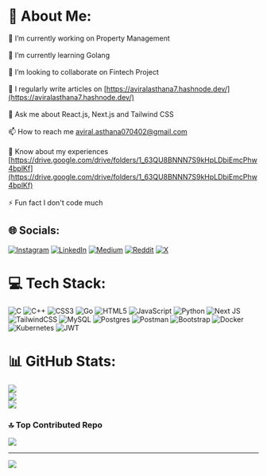 # 💫 About Me:
🔭 I’m currently working on Property Management<br><br>🌱 I’m currently learning Golang<br><br>👯 I’m looking to collaborate on Fintech Project<br><br>📝 I regularly write articles on [https://aviralasthana7.hashnode.dev/](https://aviralasthana7.hashnode.dev/)<br><br>💬 Ask me about React.js, Next.js and Tailwind CSS<br><br>📫 How to reach me aviral.asthana070402@gmail.com<br><br>📄 Know about my experiences [https://drive.google.com/drive/folders/1_63QU8BNNN7S9kHpLDbiEmcPhw4bplKf](https://drive.google.com/drive/folders/1_63QU8BNNN7S9kHpLDbiEmcPhw4bplKf)<br><br>⚡ Fun fact I don't code much


## 🌐 Socials:
[![Instagram](https://img.shields.io/badge/Instagram-%23E4405F.svg?logo=Instagram&logoColor=white)](https://instagram.com/i_m_asthana_avi) [![LinkedIn](https://img.shields.io/badge/LinkedIn-%230077B5.svg?logo=linkedin&logoColor=white)](https://linkedin.com/in/https://www.linkedin.com/in/aviral-asthana-02b70824b) [![Medium](https://img.shields.io/badge/Medium-12100E?logo=medium&logoColor=white)](https://medium.com/@@aviral.asthana0704) [![Reddit](https://img.shields.io/badge/Reddit-%23FF4500.svg?logo=Reddit&logoColor=white)](https://reddit.com/user/Cool_Relation2289) [![X](https://img.shields.io/badge/X-black.svg?logo=X&logoColor=white)](https://x.com/AviralAsthana10) 

# 💻 Tech Stack:
![C](https://img.shields.io/badge/c-%2300599C.svg?style=for-the-badge&logo=c&logoColor=white) ![C++](https://img.shields.io/badge/c++-%2300599C.svg?style=for-the-badge&logo=c%2B%2B&logoColor=white) ![CSS3](https://img.shields.io/badge/css3-%231572B6.svg?style=for-the-badge&logo=css3&logoColor=white) ![Go](https://img.shields.io/badge/go-%2300ADD8.svg?style=for-the-badge&logo=go&logoColor=white) ![HTML5](https://img.shields.io/badge/html5-%23E34F26.svg?style=for-the-badge&logo=html5&logoColor=white) ![JavaScript](https://img.shields.io/badge/javascript-%23323330.svg?style=for-the-badge&logo=javascript&logoColor=%23F7DF1E) ![Python](https://img.shields.io/badge/python-3670A0?style=for-the-badge&logo=python&logoColor=ffdd54) ![Next JS](https://img.shields.io/badge/Next-black?style=for-the-badge&logo=next.js&logoColor=white) ![TailwindCSS](https://img.shields.io/badge/tailwindcss-%2338B2AC.svg?style=for-the-badge&logo=tailwind-css&logoColor=white) ![MySQL](https://img.shields.io/badge/mysql-4479A1.svg?style=for-the-badge&logo=mysql&logoColor=white) ![Postgres](https://img.shields.io/badge/postgres-%23316192.svg?style=for-the-badge&logo=postgresql&logoColor=white) ![Postman](https://img.shields.io/badge/Postman-FF6C37?style=for-the-badge&logo=postman&logoColor=white) ![Bootstrap](https://img.shields.io/badge/bootstrap-%238511FA.svg?style=for-the-badge&logo=bootstrap&logoColor=white) ![Docker](https://img.shields.io/badge/docker-%230db7ed.svg?style=for-the-badge&logo=docker&logoColor=white) ![Kubernetes](https://img.shields.io/badge/kubernetes-%23326ce5.svg?style=for-the-badge&logo=kubernetes&logoColor=white) ![JWT](https://img.shields.io/badge/JWT-black?style=for-the-badge&logo=JSON%20web%20tokens)
# 📊 GitHub Stats:
![](https://github-readme-stats.vercel.app/api?username=Aviral0702&theme=merko&hide_border=false&include_all_commits=true&count_private=true)<br/>
![](https://github-readme-streak-stats.herokuapp.com/?user=Aviral0702&theme=merko&hide_border=false)<br/>
![](https://github-readme-stats.vercel.app/api/top-langs/?username=Aviral0702&theme=merko&hide_border=false&include_all_commits=true&count_private=true&layout=compact)

### 🔝 Top Contributed Repo
![](https://github-contributor-stats.vercel.app/api?username=Aviral0702&limit=5&theme=tokyonight&combine_all_yearly_contributions=true)

---
[![](https://visitcount.itsvg.in/api?id=Aviral0702&icon=1&color=10)](https://visitcount.itsvg.in)

<!-- Proudly created with GPRM ( https://gprm.itsvg.in ) -->
